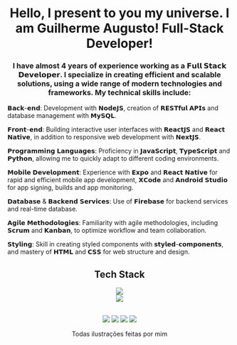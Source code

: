 <h1 align="center">Hello, I present to you my universe. I am Guilherme Augusto! Full-Stack Developer!</h1>
 
 <div align="left">

   <h3 align="center">I have almost 4 years of experience working as a 𝗙𝘂𝗹𝗹 𝗦𝘁𝗮𝗰𝗸 𝗗𝗲𝘃𝗲𝗹𝗼𝗽𝗲𝗿. I specialize in creating efficient and scalable solutions, using a wide range of modern technologies and frameworks. My technical skills include:</h3>

   𝗕𝗮𝗰𝗸-𝗲𝗻𝗱: Development with 𝗡𝗼𝗱𝗲𝗝𝗦, creation of 𝗥𝗘𝗦𝗧𝗳𝘂𝗹 𝗔𝗣𝗜𝘀 and database management with 𝗠𝘆𝗦𝗤𝗟.
   
   𝗙𝗿𝗼𝗻𝘁-𝗲𝗻𝗱: Building interactive user interfaces with 𝗥𝗲𝗮𝗰𝘁𝗝𝗦 and 𝗥𝗲𝗮𝗰𝘁 𝗡𝗮𝘁𝗶𝘃𝗲, in addition to responsive web development with 𝗡𝗲𝘅𝘁𝗝𝗦.
   
   𝗣𝗿𝗼𝗴𝗿𝗮𝗺𝗺𝗶𝗻𝗴 𝗟𝗮𝗻𝗴𝘂𝗮𝗴𝗲𝘀: Proficiency in 𝗝𝗮𝘃𝗮𝗦𝗰𝗿𝗶𝗽𝘁, 𝗧𝘆𝗽𝗲𝗦𝗰𝗿𝗶𝗽𝘁 and 𝗣𝘆𝘁𝗵𝗼𝗻, allowing me to quickly adapt to different coding environments.
   
   𝗠𝗼𝗯𝗶𝗹𝗲 𝗗𝗲𝘃𝗲𝗹𝗼𝗽𝗺𝗲𝗻𝘁: Experience with 𝗘𝘅𝗽𝗼 and 𝗥𝗲𝗮𝗰𝘁 𝗡𝗮𝘁𝗶𝘃𝗲 for rapid and efficient mobile app development, 𝗫𝗖𝗼𝗱𝗲 and 𝗔𝗻𝗱𝗿𝗼𝗶𝗱 𝗦𝘁𝘂𝗱𝗶𝗼 for app signing, builds and app monitoring.
   
   𝗗𝗮𝘁𝗮𝗯𝗮𝘀𝗲 & 𝗕𝗮𝗰𝗸𝗲𝗻𝗱 𝗦𝗲𝗿𝘃𝗶𝗰𝗲𝘀: Use of 𝗙𝗶𝗿𝗲𝗯𝗮𝘀𝗲 for backend services and real-time database.
   
   𝗔𝗴𝗶𝗹𝗲 𝗠𝗲𝘁𝗵𝗼𝗱𝗼𝗹𝗼𝗴𝗶𝗲𝘀: Familiarity with agile methodologies, including 𝗦𝗰𝗿𝘂𝗺 and 𝗞𝗮𝗻𝗯𝗮𝗻, to optimize workflow and team collaboration.
   
   𝗦𝘁𝘆𝗹𝗶𝗻𝗴: Skill in creating styled components with 𝘀𝘁𝘆𝗹𝗲𝗱-𝗰𝗼𝗺𝗽𝗼𝗻𝗲𝗻𝘁𝘀, and mastery of 𝗛𝗧𝗠𝗟 and 𝗖𝗦𝗦 for web structure and design.

</div>

<h2 align="center">Tech Stack</h2>

<div align="center">
  <a href="https://skillicons.dev">
    <img src="https://skillicons.dev/icons?i=js,ts,py,html,css,nodejs,react,nextjs,redux,mysql,firebase,sequelize,androidstudio,ps,pr&theme=light" />
  </a>
</div>
<div align="center">
  <a href="https://skillicons.dev">
    <img src="https://skillicons.dev/icons?i=firebase,styledcomponents,figma&theme=light" />
  </a>
</div>

  ##

<div align="center"> 
  <a href="https://www.youtube.com/@eoguisin" target="_blank"><img src="https://img.shields.io/badge/YouTube-FF0000?style=for-the-badge&logo=youtube&logoColor=white" target="_blank"></a>
  <a href="https://www.instagram.com/eoguisin/" target="_blank"><img src="https://img.shields.io/badge/-Instagram-%23E4405F?style=for-the-badge&logo=instagram&logoColor=white" target="_blank"></a>
 	<a href="https://www.twitch.tv/eoguisin" target="_blank"><img src="https://img.shields.io/badge/Twitch-9146FF?style=for-the-badge&logo=twitch&logoColor=white" target="_blank"></a>
  <a href="https://www.linkedin.com/in/guilhermegarciasantos/" target="_blank"><img src="https://img.shields.io/badge/-LinkedIn-%230077B5?style=for-the-badge&logo=linkedin&logoColor=white" target="_blank"></a>
</div>

<div align="center" > 
  <p>Todas ilustrações feitas por mim</p>
</div>
